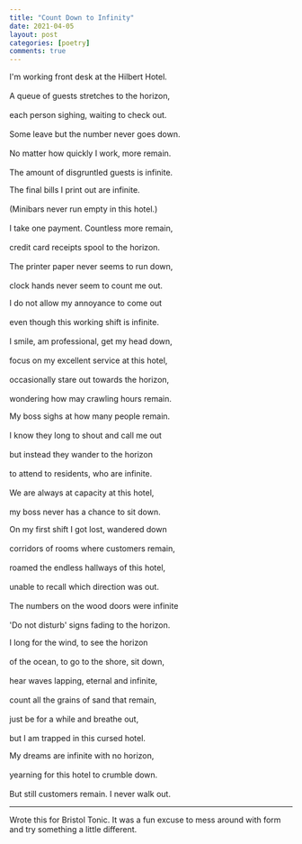 ```yaml
---
title: "Count Down to Infinity"
date: 2021-04-05
layout: post
categories: [poetry]
comments: true
---
```


I'm working front desk at the Hilbert Hotel.<br>		 		
A queue of guests stretches to the horizon,<br>  	  	 	
each person sighing, waiting to check out.<br>		 	
Some leave but the number never goes down.<br>		  
No matter how quickly I work, more remain.<br> 		 	 	
The amount of disgruntled guests is infinite.<br>	 			

The final bills I print out are infinite.<br> 	  			
(Minibars never run empty in this hotel.)<br> 		 	
I take one payment. Countless more remain,<br>  	 			
credit card receipts spool to the horizon.<br>	 			
The printer paper never seems to run down,<br> 	 		
clock hands never seem to count me out.<br>			 

I do not allow my annoyance to come out<br> 		 	
even though this working shift is infinite.<br>   			
I smile, am professional, get my head down,<br> 	  			
focus on my excellent service at this hotel,<br>  	  		
occasionally stare out towards the horizon,<br>			 	
wondering how may crawling hours remain.<br>  			 

My boss sighs at how many people remain.<br> 			 
I know they long to shout and call me out	<br>  		 	
but instead they wander to the horizon <br> 				 
to attend to residents, who are infinite.<br>			 
We are always at capacity at this hotel,<br>  	 
my boss never has a chance to sit down.<br> 		 	

On my first shift I got lost, wandered down<br>    			
corridors of rooms where customers remain,<br> 		 		
roamed the endless hallways of this hotel,<br>  		 		
unable to recall which direction was out.<br> 			 
The numbers on the wood doors were infinite<br>	 		
'Do not disturb' signs fading to the horizon.<br>	 			

I long for the wind, to see the horizon<br>			 
of the ocean, to go to the shore, sit down,<br>	 		
hear waves lapping, eternal and infinite,<br>			 
count all the grains of sand that remain,<br>		 
just be for a while and breathe out,<br>				 
but I am trapped in this cursed hotel.<br>			 	

My dreams are infinite with no horizon,<br>		 	
yearning for this hotel to crumble down.<br>	 		
But still customers remain. I never walk out.<br>

---

Wrote this for Bristol Tonic. It was a fun excuse to mess around with form and try something a little different.
